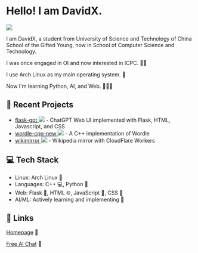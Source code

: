# Hello! I am DavidX.
[![](https://github-readme-stats-one-bice.vercel.app/api?username=Davidasx&show_icons=true&include_all_commits=true&role=OWNER,ORGANIZATION_MEMBER#gh-light-mode-only)](https://github-readme-stats-one-bice.vercel.app/api?username=Davidasx&show_icons=true&include_all_commits=true&role=OWNER,ORGANIZATION_MEMBER#gh-light-mode-only)

I am DavidX, a student from University of Science and Technology of China School of  the Gifted Young, now in School of Computer Science and Technology.

I was once engaged in OI and now interested in ICPC. 👨‍💻

I use Arch Linux as my main operating system. 🐧

Now I'm learning Python, AI, and Web. 🐍🤖🌐

## 🚀 Recent Projects

- [flask-gpt ![](https://img.shields.io/github/languages/code-size/Davidasx/flask-gpt)](https://github.com/Davidasx/flask-gpt) - ChatGPT Web UI implemented with Flask, HTML, Javascript, and CSS
- [wordle-cpp-new ![](https://img.shields.io/github/languages/code-size/Davidasx/wordle-cpp-new)](https://github.com/Davidasx/wordle-cpp-new) - A C++ implementation of Wordle
- [wikimirror ![](https://img.shields.io/github/languages/code-size/Davidasx/wikimirror)](https://github.com/Davidasx/wikimirror) - Wikipedia mirror with CloudFlare Workers

## 💻 Tech Stack

- Linux: Arch Linux 🐧
- Languages: C++ 💻, Python 🐍
- Web: Flask  🧪, HTML 🌐, JavaScript 📜, CSS 🎨
- AI/ML: Actively learning and implementing 🤖

## 🔗 Links

[Homepage](https://davidx.top) 📝

[Free AI Chat](https://github.com/Davidasx/FR33-CH4T) 🤖
